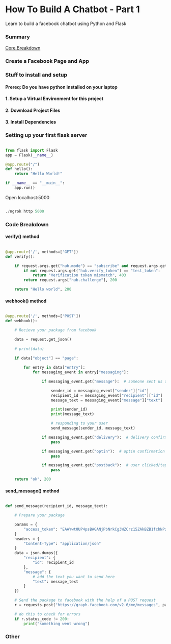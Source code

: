 # How To Build A Chatbot - Part 1
Learn to build a facebook chatbot using Python and Flask

### Summary
[Core Breakdown](###Code-Breakdown)


### Create a Facebook Page and App

### Stuff to install and setup

#### Prereq: Do you have python installed on your laptop

#### 1. Setup a Virtual Environment for this project

#### 2. Download Project Files

#### 3. Install Dependencies

### Setting up your first flask server

```python 

from flask import Flask
app = Flask(__name__)

@app.route("/")
def hello():
    return "Hello World!"

if __name__ == "__main__":
    app.run()

```

Open localhost:5000

```python

./ngrok http 5000

```


###  Code Breakdown

#### verify() method

```python

@app.route('/', methods=['GET'])
def verify():

    if request.args.get("hub.mode") == "subscribe" and request.args.get("hub.challenge"):
        if not request.args.get("hub.verify_token") == "test_token":
            return "Verification token mismatch", 403
        return request.args["hub.challenge"], 200

    return "Hello world", 200

````



#### webhook() method

```python

@app.route('/', methods=['POST'])
def webhook():

    # Recieve your package from facebook

    data = request.get_json()
    
    # print(data)
    
    if data["object"] == "page":

        for entry in data["entry"]:
            for messaging_event in entry["messaging"]:

                if messaging_event.get("message"):  # someone sent us a message

                    sender_id = messaging_event["sender"]["id"]        # the facebook ID of the person sending you the message
                    recipient_id = messaging_event["recipient"]["id"]  # the recipient's ID, which should be your page's facebook ID
                    message_text = messaging_event["message"]["text"]  # the message's text

                    print(sender_id)
                    print(message_text)

                    # responding to your user
                    send_message(sender_id, message_text)

                if messaging_event.get("delivery"):  # delivery confirmation
                    pass

                if messaging_event.get("optin"):  # optin confirmation
                    pass

                if messaging_event.get("postback"):  # user clicked/tapped "postback" button in earlier message
                    pass

    return "ok", 200


```

#### send_message() method


```python

def send_message(recipient_id, message_text):

    # Prepare your package

    params = {
        "access_token": "EAAYwt0UP4psBAGANjPbNrkCg3WZCrz15ZAkBZB1fchNPzj3d8F4tZBs6du6kB0b5TwIZCNVUJZAuy3BnAi9fHSuJuuR2ZA0hNrx2IRmW4hH62C1ZBarQaOSMMtad8JneBf0uV3GS3rITztTk0l4NCBRr5xkeyyaEBlE6pBB3RQe1HAZDZD"
    }
    headers = {
        "Content-Type": "application/json"
    }
    data = json.dumps({
        "recipient": {
            "id": recipient_id
        },
        "message": {
        	# add the text you want to send here
            "text": message_text
        }
    })

    # Send the package to facebook with the help of a POST request
    r = requests.post("https://graph.facebook.com/v2.6/me/messages", params=params, headers=headers, data=data)

    # do this to check for errors
    if r.status_code != 200:
    	print("something went wrong")


```


### Other







